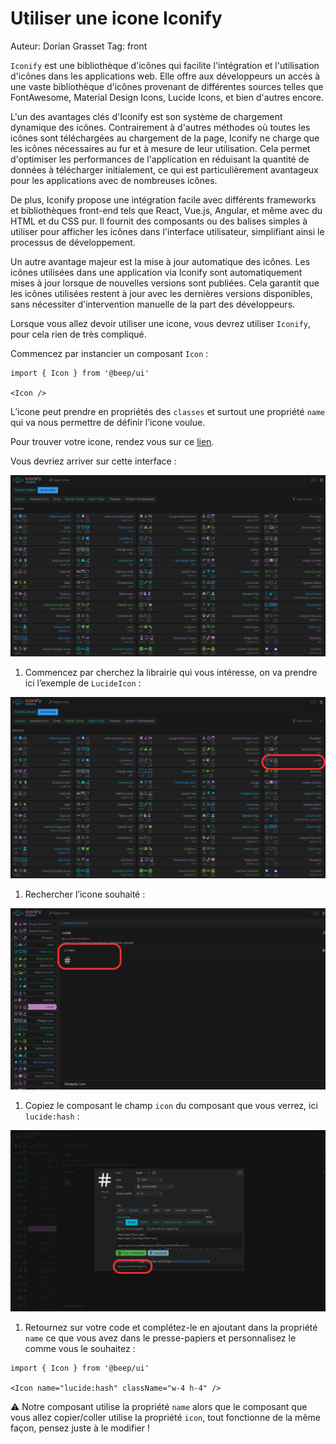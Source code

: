 # Utiliser une icone Iconify

Auteur: Dorian Grasset
Tag: front

`Iconify` est une bibliothèque d'icônes qui facilite l'intégration et l'utilisation d'icônes dans les applications web. Elle offre aux développeurs un accès à une vaste bibliothèque d'icônes provenant de différentes sources telles que FontAwesome, Material Design Icons, Lucide Icons, et bien d'autres encore.

L'un des avantages clés d'Iconify est son système de chargement dynamique des icônes. Contrairement à d'autres méthodes où toutes les icônes sont téléchargées au chargement de la page, Iconify ne charge que les icônes nécessaires au fur et à mesure de leur utilisation. Cela permet d'optimiser les performances de l'application en réduisant la quantité de données à télécharger initialement, ce qui est particulièrement avantageux pour les applications avec de nombreuses icônes.

De plus, Iconify propose une intégration facile avec différents frameworks et bibliothèques front-end tels que React, Vue.js, Angular, et même avec du HTML et du CSS pur. Il fournit des composants ou des balises simples à utiliser pour afficher les icônes dans l'interface utilisateur, simplifiant ainsi le processus de développement.

Un autre avantage majeur est la mise à jour automatique des icônes. Les icônes utilisées dans une application via Iconify sont automatiquement mises à jour lorsque de nouvelles versions sont publiées. Cela garantit que les icônes utilisées restent à jour avec les dernières versions disponibles, sans nécessiter d'intervention manuelle de la part des développeurs.

Lorsque vous allez devoir utiliser une icone, vous devrez utiliser `Iconify`, pour cela rien de très compliqué.

Commencez par instancier un composant `Icon` :

```tsx
import { Icon } from '@beep/ui'

<Icon />
```

L’icone peut prendre en propriétés des `classes` et surtout une propriété `name`  qui va nous permettre de définir l’icone voulue.

Pour trouver votre icone, rendez vous sur ce [lien](https://icones.js.org/).

Vous devriez arriver sur cette interface :

![Untitled](image/icone/Untitled.png)

1. Commencez par cherchez la librairie qui vous intéresse, on va prendre ici l’exemple de `LucideIcon` :  

![Untitled](image/icone/Untitled%201.png)

1. Rechercher l’icone souhaité :

![Untitled](image/icone/Untitled%202.png)

1. Copiez le composant le champ `icon` du composant que vous verrez, ici `lucide:hash` :

![Untitled](image/icone/Untitled%203.png)

1. Retournez sur votre code et complétez-le en ajoutant dans la propriété `name` ce que vous avez dans le presse-papiers et personnalisez le comme vous le souhaitez :

```tsx
import { Icon } from '@beep/ui'

<Icon name="lucide:hash" className="w-4 h-4" />

```

⚠️ Notre composant utilise la propriété `name` alors que le composant que vous allez copier/coller utilise la propriété `icon`, tout fonctionne de la même façon, pensez juste à le modifier !
